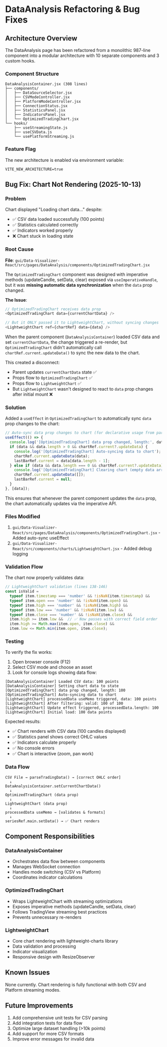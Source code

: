 # DataAnalysis Refactoring & Bug Fixes

## Architecture Overview

The DataAnalysis page has been refactored from a monolithic 987-line component into a modular architecture with 10 separate components and 3 custom hooks.

### Component Structure

```
DataAnalysisContainer.jsx (308 lines)
├── components/
│   ├── DataSourceSelector.jsx
│   ├── CSVModeController.jsx
│   ├── PlatformModeController.jsx
│   ├── ConnectionStatus.jsx
│   ├── StatisticsPanel.jsx
│   ├── IndicatorsPanel.jsx
│   └── OptimizedTradingChart.jsx
└── hooks/
    ├── useStreamingState.js
    ├── useCSVData.js
    └── usePlatformStreaming.js
```

### Feature Flag

The new architecture is enabled via environment variable:
```env
VITE_NEW_ARCHITECTURE=true
```

## Bug Fix: Chart Not Rendering (2025-10-13)

### Problem
Chart displayed "Loading chart data..." despite:
- ✅ CSV data loaded successfully (100 points)
- ✅ Statistics calculated correctly
- ✅ Indicators worked properly
- ❌ Chart stuck in loading state

### Root Cause

**File**: `gui/Data-Visualizer-React/src/pages/DataAnalysis/components/OptimizedTradingChart.jsx`

The `OptimizedTradingChart` component was designed with imperative methods (updateCandle, setData, clear) exposed via `useImperativeHandle`, but it was **missing automatic data synchronization** when the `data` prop changed.

**The Issue**:
```javascript
// OptimizedTradingChart receives data prop
<OptimizedTradingChart data={currentChartData} />

// But it ONLY passed it to LightweightChart, without syncing changes
<LightweightChart ref={chartRef} data={data} />
```

When the parent component (`DataAnalysisContainer`) loaded CSV data and set `currentChartData`, the change triggered a re-render, but `OptimizedTradingChart` didn't automatically call `chartRef.current.updateData()` to sync the new data to the chart.

This created a disconnect:
- Parent updates `currentChartData` state ✅
- Props flow to `OptimizedTradingChart` ✅
- Props flow to `LightweightChart` ✅
- But `LightweightChart` wasn't designed to react to `data` prop changes after initial mount ❌

### Solution

Added a `useEffect` in `OptimizedTradingChart` to automatically sync `data` prop changes to the chart:

```javascript
// Auto-sync data prop changes to chart (for declarative usage from parent)
useEffect(() => {
  console.log('[OptimizedTradingChart] data prop changed, length:', data?.length);
  if (data && data.length > 0 && chartRef.current?.updateData) {
    console.log('[OptimizedTradingChart] Auto-syncing data to chart');
    chartRef.current.updateData(data);
    lastBarRef.current = data[data.length - 1];
  } else if (data && data.length === 0 && chartRef.current?.updateData) {
    console.log('[OptimizedTradingChart] Clearing chart (empty data array)');
    chartRef.current.updateData([]);
    lastBarRef.current = null;
  }
}, [data]);
```

This ensures that whenever the parent component updates the `data` prop, the chart automatically updates via the imperative API.

### Files Modified
1. `gui/Data-Visualizer-React/src/pages/DataAnalysis/components/OptimizedTradingChart.jsx` - Added auto-sync useEffect
2. `gui/Data-Visualizer-React/src/components/charts/LightweightChart.jsx` - Added debug logging

### Validation Flow

The chart now properly validates data:
```javascript
// LightweightChart validation (lines 138-146)
const isValid = 
  typeof item.timestamp === 'number' && !isNaN(item.timestamp) &&
  typeof item.open === 'number' && !isNaN(item.open) &&
  typeof item.high === 'number' && !isNaN(item.high) &&
  typeof item.low === 'number' && !isNaN(item.low) &&
  typeof item.close === 'number' && !isNaN(item.close) &&
  item.high >= item.low &&  // ✅ Now passes with correct field order
  item.high >= Math.max(item.open, item.close) &&
  item.low <= Math.min(item.open, item.close);
```

### Testing

To verify the fix works:

1. Open browser console (F12)
2. Select CSV mode and choose an asset
3. Look for console logs showing data flow:

```
[DataAnalysisContainer] Loaded CSV data: 100 points
[DataAnalysisContainer] Setting chart data to state
[OptimizedTradingChart] data prop changed, length: 100
[OptimizedTradingChart] Auto-syncing data to chart
[LightweightChart] processedData useMemo triggered, data: 100 points
[LightweightChart] After filtering: valid: 100 of 100
[LightweightChart] Update effect triggered, processedData.length: 100
[LightweightChart] Initial load: 100 data points
```

Expected results:
- ✅ Chart renders with CSV data (100 candles displayed)
- ✅ Statistics panel shows correct OHLC values
- ✅ Indicators calculate properly
- ✅ No console errors
- ✅ Chart is interactive (zoom, pan work)

### Data Flow

```
CSV File → parseTradingData() → [correct OHLC order] 
  ↓
DataAnalysisContainer.setCurrentChartData()
  ↓
OptimizedTradingChart (data prop)
  ↓
LightweightChart (data prop)
  ↓
processedData useMemo → [validates & formats]
  ↓
seriesRef.main.setData() → ✅ Chart renders
```

## Component Responsibilities

### DataAnalysisContainer
- Orchestrates data flow between components
- Manages WebSocket connection
- Handles mode switching (CSV vs Platform)
- Coordinates indicator calculations

### OptimizedTradingChart
- Wraps LightweightChart with streaming optimizations
- Exposes imperative methods (updateCandle, setData, clear)
- Follows TradingView streaming best practices
- Prevents unnecessary re-renders

### LightweightChart
- Core chart rendering with lightweight-charts library
- Data validation and processing
- Indicator visualization
- Responsive design with ResizeObserver

## Known Issues

None currently. Chart rendering is fully functional with both CSV and Platform streaming modes.

## Future Improvements

1. Add comprehensive unit tests for CSV parsing
2. Add integration tests for data flow
3. Optimize large dataset handling (>10k points)
4. Add support for more CSV formats
5. Improve error messages for invalid data